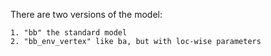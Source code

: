 There are two versions of the model:

	1. "bb" the standard model
	2. "bb_env_vertex" like ba, but with loc-wise parameters

